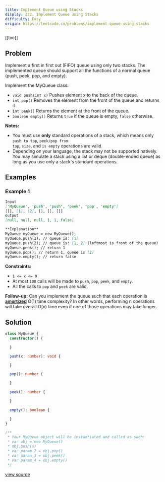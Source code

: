 ```yaml
---
title: Implement Queue using Stacks
display: 232. Implement Queue using Stacks
difficulty: Easy
origin: https://leetcode.cn/problems/implement-queue-using-stacks
---
```


[[toc]]

## Problem

Implement a first in first out (FIFO) queue using only two stacks. The implemented queue should support all the functions of a normal queue (push, peek, pop, and empty).

Implement the MyQueue class:

- <code>void push(int x)</code> Pushes element x to the back of the queue.
- <code>int pop()</code> Removes the element from the front of the queue and returns it.
- <code>int peek()</code> Returns the element at the front of the queue.
- <code>boolean empty()</code> Returns <code>true</code> if the queue is empty, <code>false</code> otherwise.

**Notes:**

- You must use **only** standard operations of a stack, which means only <code>push to top</code>, <code>peek/pop from top</code>, <code>size</code>, and <code>is empty</code> operations are valid.
- Depending on your language, the stack may not be supported natively. You may simulate a stack using a list or deque (double-ended queue) as long as you use only a stack's standard operations.

## Examples

### Example 1

```md
Input
['MyQueue', 'push', 'push', 'peek', 'pop', 'empty']
[[], [1], [2], [], [], []]
output
[null, null, null, 1, 1, false]

**Explanation**
MyQueue myQueue = new MyQueue();
myQueue.push(1); // queue is: [1]
myQueue.push(2); // queue is: [1, 2] (leftmost is front of the queue)
myQueue.peek(); // return 1
myQueue.pop(); // return 1, queue is [2]
myQueue.empty(); // return false
```

**Constraints:**

- <code>1 &lt;= x &lt;= 9</code>
- At most <code>100</code>&nbsp;calls will be made to <code>push</code>, <code>pop</code>, <code>peek</code>, and <code>empty</code>.
- All the calls to <code>pop</code> and <code>peek</code> are valid.

**Follow-up:** Can you implement the queue such that each operation is **<a href="https://en.wikipedia.org/wiki/Amortized_analysis" target="_blank">amortized</a>** O(1) time complexity? In other words, performing n operations will take overall O(n) time even if one of those operations may take longer.

## Solution

```ts
class MyQueue {
  constructor() {

  }

  push(x: number): void {

  }

  pop(): number {

  }

  peek(): number {

  }

  empty(): boolean {

  }
}

/**
 * Your MyQueue object will be instantiated and called as such:
 * var obj = new MyQueue()
 * obj.push(x)
 * var param_2 = obj.pop()
 * var param_3 = obj.peek()
 * var param_4 = obj.empty()
 */
```

[view source](https://leetcode.cn/problems/implement-queue-using-stacks)
